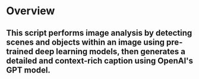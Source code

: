 # Overview
## This script performs image analysis by detecting scenes and objects within an image using pre-trained deep learning models, then generates a detailed and context-rich caption using OpenAI's GPT model.
